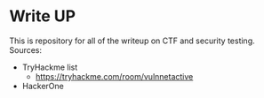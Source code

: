 # Write UP
This is repository for all of the writeup on CTF and security testing.  
Sources:
- TryHackme list
  - https://tryhackme.com/room/vulnnetactive
- HackerOne

